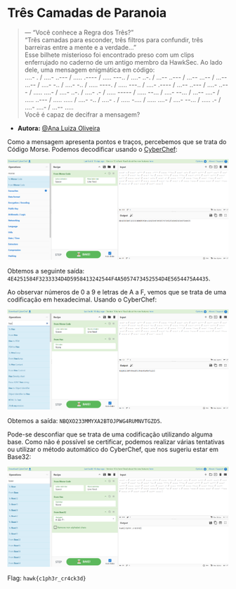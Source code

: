 # Três Camadas de Paranoia

> — “Você conhece a Regra dos Três?”  
“Três camadas para esconder, três filtros para confundir, três barreiras entre a mente e a verdade...”  
Esse bilhete misterioso foi encontrado preso com um clips enferrujado no caderno de um antigo membro da HawkSec. Ao lado dele, uma mensagem enigmática em código:  
....- . / ....- ..--- / ..... .---- / ..... ---.. / ....- ..-. / ...-- ..--- / ...-- ...-- / ...-- ...-- / ....- -.. / ....- -.. / ..... ----. / ..... ---.. / ....- .---- / ...-- ..--- / ....- ..--- / ..... ....- / ....- ..-. / ....- .- / ..... ----- / ..... --... / ....- --... / ...-- ....- / ..... ..--- / ..... ..... / ....- -.. / ....- . / ..... -.... / ..... ....- / ....- --... / ..... .- / ....- ....- / ...-- .....  
Você é capaz de decifrar a mensagem?

- **Autora:** [@Ana Luiza Oliveira](https://github.com/Ana-Luiza-Oliveira)

Como a mensagem apresenta pontos e traços, percebemos que se trata do Código Morse. Podemos decodificar usando o [CyberChef](https://gchq.github.io/CyberChef/):

![Código Morse](assets/morse.png)

Obtemos a seguinte saída: `4E4251584F3233334D4D5958413242544F4A5057473452554D4E5654475A4435`.

Ao observar números de 0 a 9 e letras de A a F, vemos que se trata de uma codificação em hexadecimal. Usando o CyberChef: 

![Hex](assets/hex.png)

Obtemos a saída: `NBQXO233MMYXA2BTOJPWG4RUMNVTGZD5`.

Pode-se desconfiar que se trata de uma codificação utilizando alguma base. Como não é possível se certificar, podemos realizar várias tentativas ou utilizar o método automático do CyberChef, que nos sugeriu estar em Base32:

![Base32](assets/base32.png)

Flag: `hawk{c1ph3r_cr4ck3d}`
